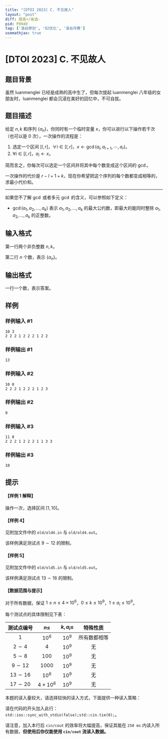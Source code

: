 ```yaml
---
title: "[DTOI 2023] C. 不见故人"
layout: "post"
diff: 提高+/省选-
pid: P8940
tag: ['洛谷原创', 'O2优化', '洛谷月赛']
usemathjax: true
---
```


# [DTOI 2023] C. 不见故人
## 题目背景

虽然 luanmenglei 已经是成熟的高中生了，但每次提起 luanmenglei 八年级的女朋友时，luanmenglei 都会沉浸在美好的回忆中，不可自拔。
## 题目描述

给定 $n, k$ 和序列 $\{a_n\}$，你同时有一个临时变量 $x$，你可以进行以下操作若干次（也可以是 $0$ 次），一次操作的流程是：
1. 选定一个区间 $[l,r]$，$\forall i\in[l,r]$，$x\leftarrow \gcd(a_l,a_{l+1},\cdots,a_r)$。
2. $\forall i\in[l,r]$，$a_i\leftarrow x$。

简而言之，你每次可以选定一个区间并将其中每个数变成这个区间的 $\gcd$。

一次操作的代价是 $r-l+1+k$，现在你希望把这个序列的每个数都变成相等的，求最小代价和。

----
如果您不了解 $\gcd$ 或者多元 $\gcd$ 的含义，可以参照如下定义：
- $\gcd(a_1,a_2,\dots, a_k)$ 表示 $a_1,a_2,\dots, a_k$ 的最大公约数，即最大的能同时整除 $a_1,a_2,\dots, a_k$ 的正整数。

## 输入格式

第一行两个非负整数 $n,k$。

第二行 $n$ 个数，表示 $\{a_n\}$。
## 输出格式

一行一个数，表示答案。
## 样例

### 样例输入 #1
```
10 3
2 2 2 1 2 2 2 1 2 2 

```
### 样例输出 #1
```
13
```
### 样例输入 #2
```
10 0
2 2 2 1 2 2 2 1 2 3 

```
### 样例输出 #2
```
9
```
### 样例输入 #3
```
11 0
2 2 2 1 2 2 2 1 1 3 3 
```
### 样例输出 #3
```
10
```
## 提示

#### 【样例 1 解释】

操作一次，选择区间 $[1,10]$。

#### 【样例 4】

见附加文件中的 `old/old4.in` 与 `old/old4.out`。

该样例满足测试点 $9\sim 12$ 的限制。

#### 【样例 5】

见附加文件中的 `old/old5.in` 与 `old/old5.out`。

该样例满足测试点 $13\sim 16$ 的限制。

#### 【数据范围与提示】

对于所有数据，保证 $1\leq n\leq 4\times 10^6$，$0\leq k\leq 10^9$，$1\leq a_i\leq 10^9$。

每个测试点的具体限制见下表：

| 测试点编号 | $n\leq$ | $k,a_i\leq$ | 特殊性质 |
| :----------: | :----------: | :----------: | :----------: |
| $1$ | $10^6$ | $10^9$ | 所有数都相等 |
| $2\sim 4$ | $4$ | $10^9$ | 无 |
| $5\sim 8$ | $100$ | $10^9$ | 无 |
| $9\sim 12$ | $1000$ | $10^9$ | 无 |
| $13\sim 16$ | $10^6$ | $10^9$ | 无 |
| $17\sim 20$ | $4\times 10^6$ | $10^9$ | 无 |

本题的读入量较大，请选择较快的读入方式，下面提供一种读入策略：

请在代码的开头加入此行：`std::ios::sync_with_stdio(false);std::cin.tie(0);`。

请注意，加入本行后 `cin/cout` 的效率将大幅提高，保证其能在 `250 ms` 内读入所有数据，**但使用后你仅能使用 `cin/cout` 流读入数据。**
